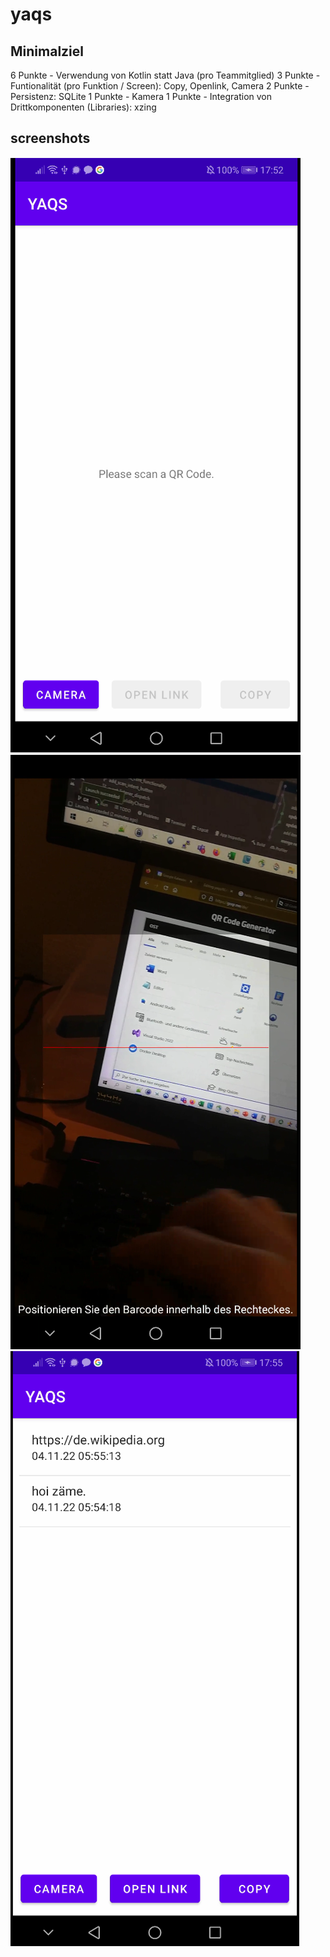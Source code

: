 # yaqs

## Minimalziel
6 Punkte - Verwendung von Kotlin statt Java (pro Teammitglied)
3 Punkte - Funtionalität (pro Funktion / Screen): Copy, Openlink, Camera
2 Punkte - Persistenz: SQLite
1 Punkte - Kamera
1 Punkte - Integration von Drittkomponenten (Libraries): xzing

## screenshots
![Alt text](/screenshots/1.png "Optional title")
![Alt text](/screenshots/2.png "Optional title")
![Alt text](/screenshots/3.png "Optional title")
